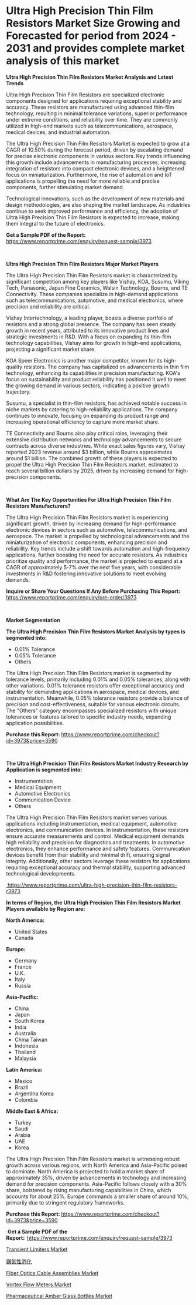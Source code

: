 <p><h1>Ultra High Precision Thin Film Resistors Market Size Growing and Forecasted for period from 2024 - 2031 and provides complete market analysis of this market</h1></p><p><strong>Ultra High Precision Thin Film Resistors Market Analysis and Latest Trends</strong></p>
<p><p>Ultra High Precision Thin Film Resistors are specialized electronic components designed for applications requiring exceptional stability and accuracy. These resistors are manufactured using advanced thin-film technology, resulting in minimal tolerance variations, superior performance under extreme conditions, and reliability over time. They are commonly utilized in high-end markets such as telecommunications, aerospace, medical devices, and industrial automation.</p><p>The Ultra High Precision Thin Film Resistors Market is expected to grow at a CAGR of 10.50% during the forecast period, driven by escalating demand for precise electronic components in various sectors. Key trends influencing this growth include advancements in manufacturing processes, increasing integration of resistors into compact electronic devices, and a heightened focus on miniaturization. Furthermore, the rise of automation and IoT applications is propelling the need for more reliable and precise components, further stimulating market demand.</p><p>Technological innovations, such as the development of new materials and design methodologies, are also shaping the market landscape. As industries continue to seek improved performance and efficiency, the adoption of Ultra High Precision Thin Film Resistors is expected to increase, making them integral to the future of electronics.</p></p>
<p><strong>Get a Sample PDF of the Report:&nbsp;</strong> <a href="https://www.reportprime.com/enquiry/request-sample/3973">https://www.reportprime.com/enquiry/request-sample/3973</a></p>
<p>&nbsp;</p>
<p><strong>Ultra High Precision Thin Film Resistors Major Market Players</strong></p>
<p><p>The Ultra High Precision Thin Film Resistors market is characterized by significant competition among key players like Vishay, KOA, Susumu, Viking Tech, Panasonic, Japan Fine Ceramics, Walsin Technology, Bourns, and TE Connectivity. These companies specialize in high-demand applications such as telecommunications, automotive, and medical electronics, where precision and reliability are critical.</p><p>Vishay Intertechnology, a leading player, boasts a diverse portfolio of resistors and a strong global presence. The company has seen steady growth in recent years, attributed to its innovative product lines and strategic investments in R&D. With a focus on expanding its thin-film technology capabilities, Vishay aims for growth in high-end applications, projecting a significant market share.</p><p>KOA Speer Electronics is another major competitor, known for its high-quality resistors. The company has capitalized on advancements in thin film technology, enhancing its capabilities in precision manufacturing. KOA's focus on sustainability and product reliability has positioned it well to meet the growing demand in various sectors, indicating a positive growth trajectory.</p><p>Susumu, a specialist in thin-film resistors, has achieved notable success in niche markets by catering to high-reliability applications. The company continues to innovate, focusing on expanding its product range and increasing operational efficiency to capture more market share.</p><p>TE Connectivity and Bourns also play critical roles, leveraging their extensive distribution networks and technology advancements to secure contracts across diverse industries. While exact sales figures vary, Vishay reported 2023 revenue around $3 billion, while Bourns approximates around $1 billion. The combined growth of these players is expected to propel the Ultra High Precision Thin Film Resistors market, estimated to reach several billion dollars by 2025, driven by increasing demand for high-precision components.</p></p>
<p>&nbsp;</p>
<p><strong>What Are The Key Opportunities For Ultra High Precision Thin Film Resistors Manufacturers?</strong></p>
<p><p>The Ultra High Precision Thin Film Resistors market is experiencing significant growth, driven by increasing demand for high-performance electronic devices in sectors such as automotive, telecommunications, and aerospace. The market is propelled by technological advancements and the miniaturization of electronic components, enhancing precision and reliability. Key trends include a shift towards automation and high-frequency applications, further boosting the need for accurate resistors. As industries prioritize quality and performance, the market is projected to expand at a CAGR of approximately 5-7% over the next five years, with considerable investments in R&D fostering innovative solutions to meet evolving demands.</p></p>
<p><strong>Inquire or Share Your Questions If Any Before Purchasing This Report:</strong> <a href="https://www.reportprime.com/enquiry/pre-order/3973">https://www.reportprime.com/enquiry/pre-order/3973</a></p>
<p>&nbsp;</p>
<p><strong>Market Segmentation</strong></p>
<p><strong>The Ultra High Precision Thin Film Resistors Market Analysis by types is segmented into:</strong></p>
<p><ul><li>0.01% Tolerance</li><li>0.05% Tolerance</li><li>Others</li></ul></p>
<p><p>The Ultra High Precision Thin Film Resistors market is segmented by tolerance levels, primarily including 0.01% and 0.05% tolerances, along with other variations. 0.01% tolerance resistors offer exceptional accuracy and stability for demanding applications in aerospace, medical devices, and instrumentation. Meanwhile, 0.05% tolerance resistors provide a balance of precision and cost-effectiveness, suitable for various electronic circuits. The "Others" category encompasses specialized resistors with unique tolerances or features tailored to specific industry needs, expanding application possibilities.</p></p>
<p><strong>Purchase this Report:&nbsp;</strong><a href="https://www.reportprime.com/checkout?id=3973&price=3590">https://www.reportprime.com/checkout?id=3973&price=3590</a></p>
<p>&nbsp;</p>
<p><strong>The Ultra High Precision Thin Film Resistors Market Industry Research by Application is segmented into:</strong></p>
<p><ul><li>Instrumentation</li><li>Medical Equipment</li><li>Automotive Electronics</li><li>Communication Device</li><li>Others</li></ul></p>
<p><p>The Ultra High Precision Thin Film Resistors market serves various applications including instrumentation, medical equipment, automotive electronics, and communication devices. In instrumentation, these resistors ensure accurate measurements and control. Medical equipment demands high reliability and precision for diagnostics and treatments. In automotive electronics, they enhance performance and safety features. Communication devices benefit from their stability and minimal drift, ensuring signal integrity. Additionally, other sectors leverage these resistors for applications requiring exceptional accuracy and thermal stability, supporting advanced technological developments.</p></p>
<p><a href="https://www.reportprime.com/ultra-high-precision-thin-film-resistors-r3973">&nbsp;https://www.reportprime.com/ultra-high-precision-thin-film-resistors-r3973</a></p>
<p><strong>In terms of Region, the Ultra High Precision Thin Film Resistors Market Players available by Region are:</strong></p>
<p>
    <p> <strong> North America: </strong>
        <ul>
            <li>United States</li>
            <li>Canada</li>
        </ul>
        </p> 
    <p> <strong> Europe: </strong>
        <ul>
            <li>Germany</li>
            <li>France</li>
            <li>U.K.</li>
            <li>Italy</li>
            <li>Russia</li>
        </ul>
        </p> 
    <p> <strong> Asia-Pacific: </strong>
        <ul>
            <li>China</li>
            <li>Japan</li>
            <li>South Korea</li>
            <li>India</li>
            <li>Australia</li>
            <li>China Taiwan</li>
            <li>Indonesia</li>
            <li>Thailand</li>
            <li>Malaysia</li>
        </ul>
        </p> 
    <p> <strong> Latin America: </strong>
        <ul>
            <li>Mexico</li>
            <li>Brazil</li>
            <li>Argentina Korea</li>
            <li>Colombia</li>
        </ul>
        </p> 
    <p> <strong> Middle East & Africa: </strong>
        <ul>
            <li>Turkey</li>
            <li>Saudi</li>
            <li>Arabia</li>
            <li>UAE</li>
            <li>Korea</li>
        </ul>
    </p>
    </p>
<p><p>The Ultra High Precision Thin Film Resistors market is witnessing robust growth across various regions, with North America and Asia-Pacific poised to dominate. North America is projected to hold a market share of approximately 35%, driven by advancements in technology and increasing demand for precision components. Asia-Pacific follows closely with a 30% share, bolstered by rising manufacturing capabilities in China, which accounts for about 25%. Europe commands a smaller share of around 10%, primarily due to stringent regulatory frameworks.</p></p>
<p><strong>Purchase this Report: </strong><a href="https://www.reportprime.com/checkout?id=3973&price=3590">https://www.reportprime.com/checkout?id=3973&price=3590</a></p>
<p>&nbsp;<strong>Get a Sample PDF of the Report:&nbsp;&nbsp;</strong><a href="https://www.reportprime.com/enquiry/request-sample/3973">https://www.reportprime.com/enquiry/request-sample/3973</a></p>
<p><strong></strong></p>
<p><p><a href="https://medium.com/@owen.mclean8956/transient-limiters-market-indicators-market-size-regional-breakdown-market-player-analysis-and-ced2ea0c2d24">Transient Limiters Market</a></p><p><a href="https://medium.com/@lenorakris2023/%E5%AB%8C%E6%B0%97%E6%80%A7%E6%B6%88%E5%8C%96%E5%B8%82%E5%A0%B4%E8%A6%8F%E6%A8%A1-%E6%88%90%E9%95%B7%E5%8B%95%E5%90%91-%E7%B5%B1%E8%A8%88%E3%83%87%E3%83%BC%E3%82%BF%E3%81%8A%E3%82%88%E3%81%B3%E4%BA%88%E6%B8%AC-2024-2031-6c5e969f36e4">嫌気性消化</a></p><p><a href="https://www.linkedin.com/pulse/fiber-optics-cable-assemblies-market-outlook-complete-industry-nig4c?trackingId=cUDeq%2FCPTA%2Be5j6%2B2c9Ujg%3D%3D">Fiber Optics Cable Assemblies Market</a></p><p><a href="https://www.linkedin.com/pulse/global-vortex-flow-meters-market-size-expected-experience-skd8e?trackingId=fBlkNZ6GTM%2BxODYjTUnn5A%3D%3D">Vortex Flow Meters Market</a></p><p><a href="https://issuu.com/reportprime-2/docs/pharmaceutical-amber-glass-bottles-_dab77598afef70">Pharmaceutical Amber Glass Bottles Market</a></p></p>
